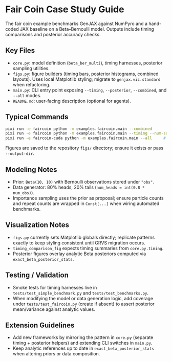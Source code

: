 # Fair Coin Case Study Guide

The fair coin example benchmarks GenJAX against NumPyro and a hand-coded JAX baseline on a Beta–Bernoulli model. Outputs include timing comparisons and posterior accuracy checks.

## Key Files
- `core.py`: model definition (`beta_ber_multi`), timing harnesses, posterior sampling utilities.
- `figs.py`: figure builders (timing bars, posterior histograms, combined layouts). Uses local Matplotlib styling; migrate to `genjax.viz.standard` when refactoring.
- `main.py`: CLI entry point exposing `--timing`, `--posterior`, `--combined`, and `--all` modes.
- `README.md`: user-facing description (optional for agents).

## Typical Commands
```bash
pixi run -e faircoin python -m examples.faircoin.main --combined
pixi run -e faircoin python -m examples.faircoin.main --timing --num-samples 5000
pixi run -e faircoin-cuda python -m examples.faircoin.main --all     # GPU variant
```

Figures are saved to the repository `figs/` directory; ensure it exists or pass `--output-dir`.

## Modeling Notes
- Prior: `Beta(10, 10)` with Bernoulli observations stored under `"obs"`.
- Data generator: 80% heads, 20% tails (`num_heads = int(0.8 * num_obs)`).
- Importance sampling uses the prior as proposal; ensure particle counts and repeat counts are wrapped in `Const[...]` when wiring automated benchmarks.

## Visualization Notes
- `figs.py` currently sets Matplotlib globals directly; replicate patterns exactly to keep styling consistent until GRVS migration occurs.
- `timing_comparison_fig` expects timing summaries from `core.py.timing`.
- Posterior figures overlay analytic Beta posteriors computed via `exact_beta_posterior_stats`.

## Testing / Validation
- Smoke tests for timing harnesses live in `tests/test_simple_benchmark.py` and `tests/test_benchmarks.py`.
- When modifying the model or data generation logic, add coverage under `tests/test_faircoin.py` (create if absent) to assert posterior mean/variance against analytic values.

## Extension Guidelines
- Add new frameworks by mirroring the pattern in `core.py` (separate timing + posterior helpers) and extending CLI switches in `main.py`.
- Keep analytic references up to date in `exact_beta_posterior_stats` when altering priors or data composition.
